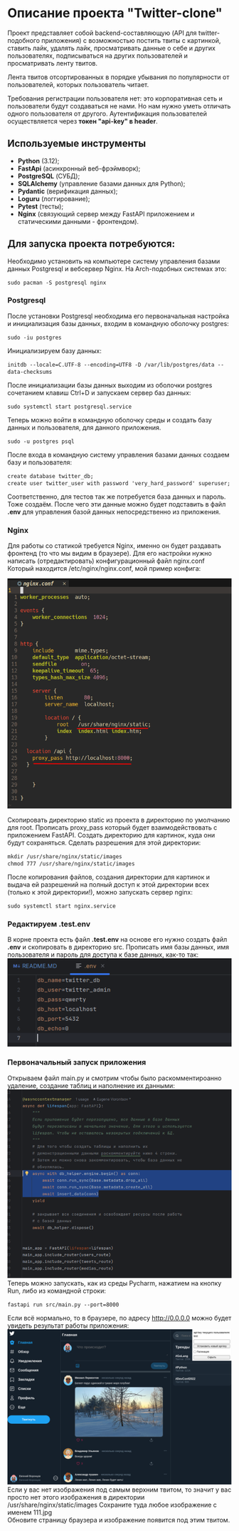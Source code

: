 # Описание проекта "Twitter-clone"
Проект представляет собой backend-составляющую (API для twitter-подобного приложения) с 
возможностью постить твиты с картинкой, ставить лайк, удалять лайк, просматривать данные 
о себе и других пользователях, подписываться на других пользователей и просматривать ленту твитов.

Лента твитов отсортированных в порядке убывания по популярности от пользователей, которых 
пользователь читает.

Требования регистрации пользователя нет: это корпоративная сеть и пользователи будут 
создаваться не нами. Но нам нужно уметь отличать одного пользователя от другого.
Аутентификация пользователей осуществляется через **токен "api-key" в header**.

## Используемые инструменты
* **Python** (3.12);
* **FastApi** (асинхронный веб-фрэймворк);
* **PostgreSQL** (СУБД);
* **SQLAlchemy** (управление базами данных для Python);
* **Pydantic** (верификация данных);
* **Loguru** (логгирование);
* **Pytest** (тесты);
* **Nginx** (связующий сервер между FastAPI приложением и статическими данными - фронтендом).

## Для запуска проекта потребуются:  
Необходимо установить на компьютере систему управления базами данных Postgresql и 
вебсервер Nginx. На Arch-подобных системах это:
```commandline
sudo pacman -S postgresql nginx
```

### Postgresql
После установки Postgresql необходима его первоначальная настройка и инициализация базы
данных, входим в командную оболочку postgres:
```commandline
sudo -iu postgres
```
Инициализируем базу данных:
```commandline
initdb --locale=C.UTF-8 --encoding=UTF8 -D /var/lib/postgres/data --data-checksums
```
После инициализации базы данных выходим из оболочки postgres сочетанием клавиш Ctrl+D и 
запускаем сервер баз данных: 
```commandline
sudo systemctl start postgresql.service
```
Теперь можно войти в командную оболочку среды и создать базу данных и пользователя, 
для данного приложения.
```commandline
sudo -u postgres psql
```
После входа в командную систему управления базами данных создаем базу и пользователя:
```commandline
create database twitter_db;
create user twitter_user with password 'very_hard_password' superuser;
```
Соответственно, для тестов так же потребуется база данных и пароль. Тоже создаём.
После чего эти данные можно будет подставить в файл **.env** для управления базой данных
непосредственно из приложения.

### Nginx
Для работы со статикой требуется Nginx, именно он будет раздавать фронтенд (то что мы видим
в браузере). Для его настройки нужно написать (отредактировать) конфигурационный файл nginx.conf
Который находится /etc/nginx/nginx.conf, мой пример конфига:  

![](/screenshots/nginx_conf.png)

Скопировать директорию static из проекта в директорию по умолчанию для root.
Прописать proxy_pass который будет взаимодействовать с приложением FastAPI.
Создать директорию для картинок, куда они будут сохраняться. 
Сделать разрешения для этой директории:
```commandline
mkdir /usr/share/nginx/static/images
chmod 777 /usr/share/nginx/static/images
```
После копирования файлов, создания директории для картинок и выдача ей 
разрешений на полный доступ к этой директории всех (только к этой директории!), 
можно запускать сервер nginx:
```commandline
sudo systemctl start nginx.service
```

### Редактируем .test.env
В корне проекта есть файл **.test.env** на основе его нужно создать файл **.env**
и скопировать в директорию src. Прописать имя базы данных, имя пользователя и пароль
для доступа к базе данных, как-то так:
![](/screenshots/env.png)

### Первоначальный запуск приложения
Открываем файл main.py и смотрим чтобы было раскомментироанно удаление, создание таблиц и 
наполнение их данными:
![](/screenshots/main.png)
Теперь можно запускать, как из среды Pycharm, нажатием на кнопку Run, либо из 
командной строки:
```commandline
fastapi run src/main.py --port=8000
```
Если всё нормально, то в браузере, по адресу http://0.0.0.0 можно будет увидеть результат
работы приложения:  
![](/screenshots/result.png)  
Если у вас нет изображения под самым верхним твитом, то значит у вас просто нет этого 
изображения в директории /usr/share/nginx/static/images
Сохраните туда любое изображение с именем 111.jpg  
Обновите страницу браузера и изображение появится под этим твитом.